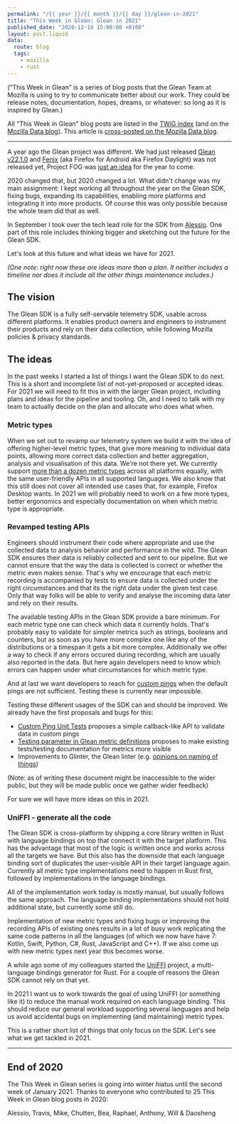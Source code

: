 ```yaml
---
permalink: "/{{ year }}/{{ month }}/{{ day }}/glean-in-2021"
title: "This Week in Glean: Glean in 2021"
published_date: "2020-12-18 15:00:00 +0100"
layout: post.liquid
data:
  route: blog
  tags:
    - mozilla
    - rust
---
```


(“This Week in Glean” is a series of blog posts that the Glean Team at Mozilla is using to try to communicate better about our work. They could be release notes, documentation, hopes, dreams, or whatever: so long as it is inspired by Glean.)

All "This Week in Glean" blog posts are listed in the [TWiG index](https://mozilla.github.io/glean/book/appendix/twig.html)
(and on the [Mozilla Data blog](https://blog.mozilla.org/data/category/glean/)).
This article is [cross-posted on the Mozilla Data blog](https://blog.mozilla.org/data/2020/12/18/this-week-in-glean-glean-in-2021/).

---

A year ago the Glean project was different.
We had just released [Glean v22.1.0](https://github.com/mozilla/glean/releases/tag/v22.1.0)
and [Fenix](https://github.com/mozilla-mobile/fenix/) (aka Firefox for Android aka Firefox Daylight) was not released yet,
Project FOG was [just an idea](https://chuttenblog.wordpress.com/2019/10/17/this-week-in-glean-glean-on-desktop-project-fog/) for the year to come.

2020 changed that, but 2020 changed a lot.
What didn't change was my main assignment: I kept working all throughout the year on the Glean SDK, fixing bugs, expanding its capabilities,
enabling more platforms and integrating it into more products.
Of course this was only possible because the whole team did that as well.

In September I took over the tech lead role for the SDK from [Alessio](https://twitter.com/dexterp37/).
One part of this role includes thinking bigger and sketching out the future for the Glean SDK.

Let's look at this future and what ideas we have for 2021.

_(One note: right now these are ideas more than a plan. It neither includes a timeline nor does it include all the other things maintenance includes.)_

## The vision

The Glean SDK is a fully self-servable telemetry SDK, usable across different platforms.
It enables product owners and engineers to instrument their products and rely on their data collection, while following Mozilla policies & privacy standards.

## The ideas

In the past weeks I started a list of things I want the Glean SDK to do next.
This is a short and incomplete list of not-yet-proposed or accepted ideas.
For 2021 we will need to fit this in with the larger Glean project, including plans and ideas for the pipeline and tooling.
Oh, and I need to talk with my team to actually decide on the plan and allocate who does what when.

### Metric types

When we set out to revamp our telemetry system we build it with the idea of offering higher-level metric types,
that give more meaning to individual data points, allowing more correct data collection and better aggregation, analysis and visualisation of this data.
We're not there yet.
We currently support [more than a dozen metric types](https://mozilla.github.io/glean/book/user/metrics/index.html) across all platforms equally,
with the same user-friendly APIs in all supported languages.
We also know that this still does not cover all intended use cases that, for example, Firefox Desktop wants.
In 2021 we will probably need to work on a few more types, better ergonomics and especially documentation on when which metric type is appropriate.

### Revamped testing APIs

Engineers should instrument their code where appropriate and use the collected data to analysis behavior and performance in the wild.
The Glean SDK ensures their data is reliably collected and sent to our pipeline.
But we cannot ensure that the way the data is collected is correct or whether the metric even makes sense.
That's why we encourage that each metric recording is accompanied by tests to ensure data is collected under the right circumstances and that its the right data under the given test case.
Only that way folks will be able to verify and analyse the incoming data later and rely on their results.

The available testing APIs in the Glean SDK provide a bare minimum.
For each metric type one can check which data it currently holds.
That's probably easy to validate for simpler metrics such as strings, booleans and counters,
but as soon as you have more complex one like any of the distributions or a timespan it gets a bit more complex.
Additionally we offer a way to check if any errors occured during recording, which are usually also reported in the data.
But here again developers need to know which errors can happen under what circumstances for which metric type.

And at last we want developers to reach for [custom pings](https://mozilla.github.io/glean/book/user/pings/custom.html) when the default pings are not sufficient.
Testing these is currently near impossible.

Testing these different usages of the SDK can and should be improved.
We already have the first proposals and bugs for this:

* [Custom Ping Unit Tests](https://docs.google.com/document/d/18JSwvz2HFDHfVB3MrJh_ON3gnMfTF-nHFxaBzXqPR_I/) proposes a simple callback-like API to validate data in custom pings
* [Testing parameter in Glean metric definitions](https://docs.google.com/document/d/1RrN3JoXVLMV5wwS56WXMqT35DhNfFkf5taRvU0WJlUA/) proposes to make existing tests/testing documentation for metrics more visible
* Improvements to Glinter, the Glean linter (e.g. [opinions on naming of things](https://bugzilla.mozilla.org/show_bug.cgi?id=1682980))

(Note: as of writing these document might be inaccessible to the wider public, but they will be made public once we gather wider feedback)

For sure we will have more ideas on this in 2021.

### UniFFI - generate all the code

The Glean SDK is cross-platform by shipping a core library written in Rust with language bindings on top that connect it with the target platform.
This has the advantage that most of the logic is written once and works across all the targets we have.
But this also has the downside that each language binding sort of duplicates the user-visible API in their target language again.
Currently all metric type implementations need to happen in Rust first, followed by implementations in the language bindings.

All of the implementation work today is mostly manual, but usually follows the same approach.
The language binding implementations should not hold additional state, but currently some still do.

Implementation of new metric types and fixing bugs or improving the recording APIs of existing ones results in a lot of busy work replicating the same code patterns in all the languages
(of which we now have have 7: Kotlin, Swift, Python, C#, Rust, JavaScript and C++).
If we also come up with new metric types next year this becomes worse.

A while ago some of my colleagues started the [UniFFI] project, a multi-language bindings generator for Rust.
For a couple of reasons the Glean SDK cannot rely on that yet.

In 2021 I want us to work towards the goal of using UniFFI (or something like it) to reduce the manual work required on each language binding.
This should reduce our general workload supporting several languages and help us avoid accidental bugs on implementing (and maintaining) metric types.

[uniffi]: https://github.com/mozilla/uniffi-rs

This is a rather short list of things that only focus on the SDK.
Let's see what we get tackled in 2021.

---

## End of 2020

The This Week in Glean series is going into winter hiatus until the second week of January 2021.
Thanks to everyone who contributed to 25 This Week in Glean blog posts in 2020:

Alessio, Travis, Mike, Chutten, Bea, Raphael, Anthony, Will & Daosheng

